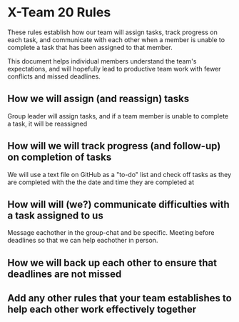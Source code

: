 # X-Team 20 Rules

These rules establish how our team will assign tasks,
track progress on each task, and communicate with each other 
when a member is unable to complete a task that has been assigned to that member.

This document helps individual members understand the team's expectations,
and will hopefully lead to productive team work with fewer conflicts
and missed deadlines.

## How we will assign (and reassign) tasks
Group leader will assign tasks, and if a team member is unable to complete a task, it will be reassigned 


## How will we will track progress (and follow-up) on completion of tasks
We will use a text file on GitHub as a "to-do" list and check off tasks as they are completed with the the date and time they are completed at


## How will will (we?) communicate difficulties with a task assigned to us
Message eachother in the group-chat and be specific. Meeting before deadlines so that we can help eachother in person. 


## How we will back up each other to ensure that deadlines are not missed



## Add any other rules that your team establishes to help each other work effectively together



